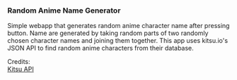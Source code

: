 ### Random Anime Name Generator

Simple webapp that generates random anime character name after pressing button. Name are generated by taking random parts of two randomly chosen character names and joining them together. This app uses kitsu.io's JSON API to find random anime characters from their database.

Credits:<br />
[Kitsu API](https://kitsu.docs.apiary.io/)

